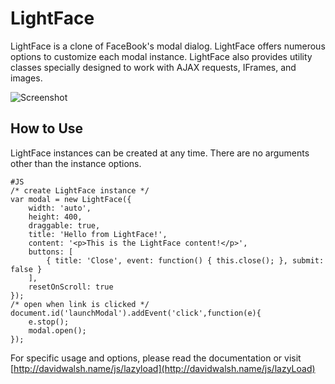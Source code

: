 LightFace
=========

LightFace is a clone of FaceBook's modal dialog.  LightFace offers numerous options to customize each modal instance.  LightFace also provides utility classes specially designed to work with AJAX requests, IFrames, and images.

![Screenshot](http://davidwalsh.name/dw-content/lightface.png)


How to Use
----------

LightFace instances can be created at any time.  There are no arguments other than the instance options.

	#JS
	/* create LightFace instance */
	var modal = new LightFace({
		width: 'auto',
		height: 400,
		draggable: true,
		title: 'Hello from LightFace!',
		content: '<p>This is the LightFace content!</p>',
		buttons: [
			{ title: 'Close', event: function() { this.close(); }, submit: false }
		],
		resetOnScroll: true
	});
	/* open when link is clicked */
	document.id('launchModal').addEvent('click',function(e){
		e.stop();
		modal.open();
	});
	

For specific usage and options, please read the documentation or visit [http://davidwalsh.name/js/lazyload](http://davidwalsh.name/js/lazyLoad)